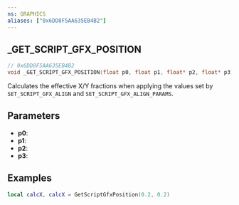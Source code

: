 ```yaml
---
ns: GRAPHICS
aliases: ["0x6DD8F5AA635EB4B2"]
---
```

## _GET_SCRIPT_GFX_POSITION

```c
// 0x6DD8F5AA635EB4B2
void _GET_SCRIPT_GFX_POSITION(float p0, float p1, float* p2, float* p3);
```

Calculates the effective X/Y fractions when applying the values set by `SET_SCRIPT_GFX_ALIGN` and
`SET_SCRIPT_GFX_ALIGN_PARAMS`.

## Parameters
* **p0**:
* **p1**:
* **p2**:
* **p3**:

## Examples
```lua
local calcX, calcX = GetScriptGfxPosition(0.2, 0.2)
```
